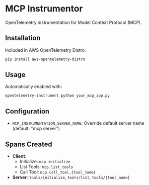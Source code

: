 # MCP Instrumentor

OpenTelemetry instrumentation for Model Context Protocol (MCP).

## Installation

Included in AWS OpenTelemetry Distro:

```bash
pip install aws-opentelemetry-distro
```

## Usage

Automatically enabled with:

```bash
opentelemetry-instrument python your_mcp_app.py
```

## Configuration

- `MCP_INSTRUMENTATION_SERVER_NAME`: Override default server name (default: "mcp server")

## Spans Created

- **Client**: 
  - Initialize: `mcp.initialize`
  - List Tools: `mcp.list_tools`
  - Call Tool: `mcp.call_tool.{tool_name}`
- **Server**: `tools/initialize`, `tools/list`, `tools/{tool_name}`